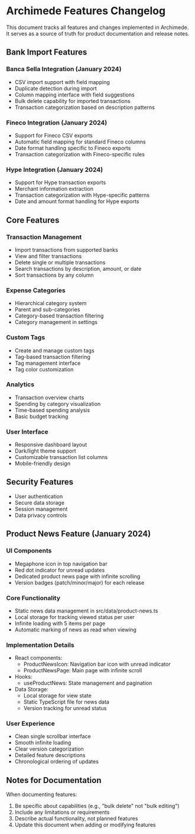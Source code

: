 # Archimede Features Changelog

This document tracks all features and changes implemented in Archimede. It serves as a source of truth for product documentation and release notes.

## Bank Import Features

### Banca Sella Integration (January 2024)
- CSV import support with field mapping
- Duplicate detection during import
- Column mapping interface with field suggestions
- Bulk delete capability for imported transactions
- Transaction categorization based on description patterns

### Fineco Integration (January 2024)
- Support for Fineco CSV exports
- Automatic field mapping for standard Fineco columns
- Date format handling specific to Fineco exports
- Transaction categorization with Fineco-specific rules

### Hype Integration (January 2024)
- Support for Hype transaction exports
- Merchant information extraction
- Transaction categorization with Hype-specific patterns
- Date and amount format handling for Hype exports

## Core Features

### Transaction Management
- Import transactions from supported banks
- View and filter transactions
- Delete single or multiple transactions
- Search transactions by description, amount, or date
- Sort transactions by any column

### Expense Categories
- Hierarchical category system
- Parent and sub-categories
- Category-based transaction filtering
- Category management in settings

### Custom Tags
- Create and manage custom tags
- Tag-based transaction filtering
- Tag management interface
- Tag color customization

### Analytics
- Transaction overview charts
- Spending by category visualization
- Time-based spending analysis
- Basic budget tracking

### User Interface
- Responsive dashboard layout
- Dark/light theme support
- Customizable transaction list columns
- Mobile-friendly design

## Security Features
- User authentication
- Secure data storage
- Session management
- Data privacy controls

## Product News Feature (January 2024)

### UI Components
- Megaphone icon in top navigation bar
- Red dot indicator for unread updates
- Dedicated product news page with infinite scrolling
- Version badges (patch/minor/major) for each release

### Core Functionality
- Static news data management in src/data/product-news.ts
- Local storage for tracking viewed status per user
- Infinite loading with 5 items per page
- Automatic marking of news as read when viewing

### Implementation Details
- React components:
  * ProductNewsIcon: Navigation bar icon with unread indicator
  * ProductNewsPage: Main page with infinite scroll
- Hooks:
  * useProductNews: State management and pagination
- Data Storage:
  * Local storage for view state
  * Static TypeScript file for news data
  * Version tracking for unread status

### User Experience
- Clean single scrollbar interface
- Smooth infinite loading
- Clear version categorization
- Detailed feature descriptions
- Chronological ordering of updates

## Notes for Documentation
When documenting features:
1. Be specific about capabilities (e.g., "bulk delete" not "bulk editing")
2. Include any limitations or requirements
3. Describe actual functionality, not planned features
4. Update this document when adding or modifying features
